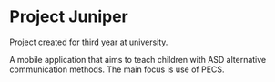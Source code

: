 # Project Juniper

Project created for third year at university.

A mobile application that aims to teach children with ASD alternative communication methods. The main focus is use of PECS.
